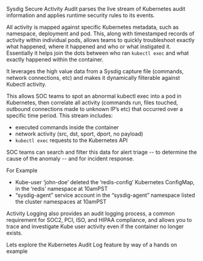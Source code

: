 
Sysdig Secure Activity Audit parses the live stream of Kubernetes audit information and applies runtime security rules to its events.

All activity is mapped against specific Kubernetes metadata, such as namespace, deployment and pod. This, along with timestamped records of activity within individual pods, allows teams to quickly troubleshoot exactly what happened, where it happened and who or what instigated it. Essentially it helps join the dots between who ran `kubectl exec` and what exactly happened within the container.

It leverages the high value data from a Sysdig capture file (commands, network connections, etc) and makes it dynamically filterable against Kubectl activity.

This allows SOC teams to spot an abnormal kubectl exec into a pod in Kubernetes, then correlate all activity (commands run, files touched, outbound connections made to unknown IP’s etc) that occurred over a specific time period.  This stream includes:

 - executed commands inside the container
 - network activity (src, dst, sport, dport, no payload)
 - `kubectl exec` requests to the Kubernetes API

SOC teams can search and filter this data for alert triage -- to determine the cause of the anomaly -- and for incident response.

For Example
 - Kube-user ‘john-doe’ deleted the ‘redis-config’ Kubernetes ConfigMap, in the ‘redis’ namespace at 10amPST
 - “sysdig-agent” service account in the “sysdig-agent” namespace listed the cluster namespaces at 10amPST

Activity Logging also provides an audit logging process, a common requirement for SOC2, PCI, ISO, and HIPAA compliance, and allows you to trace and investigate Kube user activity even if the container no longer exists.

Lets explore the Kubernetes Audit Log feature by way of a hands on example
